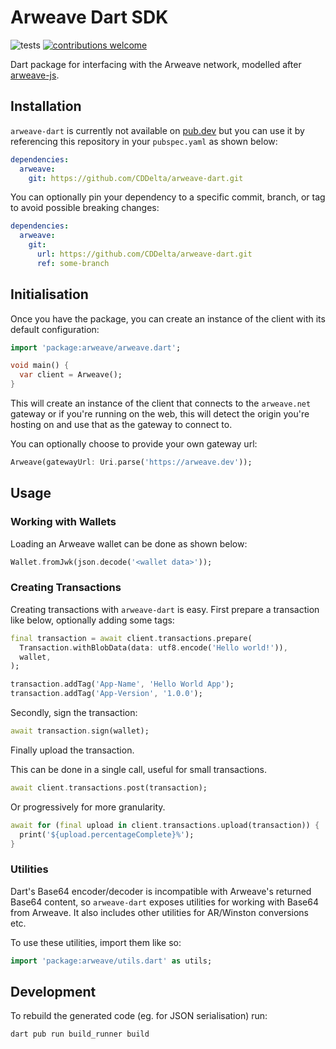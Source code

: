 # Arweave Dart SDK

![tests](https://github.com/CDDelta/arweave-dart/workflows/tests/badge.svg)
[![contributions welcome](https://img.shields.io/badge/contributions-welcome-brightgreen.svg?style=flat)](https://github.com/CDDelta/arweave-dart/issues)

Dart package for interfacing with the Arweave network, modelled after [arweave-js](https://github.com/ArweaveTeam/arweave-js).

## Installation

`arweave-dart` is currently not available on [pub.dev](https://pub.dev) but you can use it by referencing this repository in your `pubspec.yaml` as shown below:

```yaml
dependencies:
  arweave:
    git: https://github.com/CDDelta/arweave-dart.git
```

You can optionally pin your dependency to a specific commit, branch, or tag to avoid possible breaking changes:

```yaml
dependencies:
  arweave:
    git:
      url: https://github.com/CDDelta/arweave-dart.git
      ref: some-branch
```

## Initialisation

Once you have the package, you can create an instance of the client with its default configuration:

```dart
import 'package:arweave/arweave.dart';

void main() {
  var client = Arweave();
}
```

This will create an instance of the client that connects to the `arweave.net` gateway or if you're running on the web, this will detect the origin you're hosting on and use that as the gateway to connect to.

You can optionally choose to provide your own gateway url:

```dart
Arweave(gatewayUrl: Uri.parse('https://arweave.dev'));
```

## Usage

### Working with Wallets

Loading an Arweave wallet can be done as shown below:

```dart
Wallet.fromJwk(json.decode('<wallet data>'));
```

### Creating Transactions

Creating transactions with `arweave-dart` is easy. First prepare a transaction like below, optionally adding some tags:

```dart
final transaction = await client.transactions.prepare(
  Transaction.withBlobData(data: utf8.encode('Hello world!')),
  wallet,
);

transaction.addTag('App-Name', 'Hello World App');
transaction.addTag('App-Version', '1.0.0');
```

Secondly, sign the transaction:

```dart
await transaction.sign(wallet);
```

Finally upload the transaction.

This can be done in a single call, useful for small transactions.

```dart
await client.transactions.post(transaction);
```

Or progressively for more granularity.

```dart
await for (final upload in client.transactions.upload(transaction)) {
  print('${upload.percentageComplete}%');
}
```

### Utilities

Dart's Base64 encoder/decoder is incompatible with Arweave's returned Base64 content, so `arweave-dart` exposes utilities for working with Base64 from Arweave. It also includes other utilities for AR/Winston conversions etc.

To use these utilities, import them like so:

```dart
import 'package:arweave/utils.dart' as utils;
```

## Development

To rebuild the generated code (eg. for JSON serialisation) run:

```shell
dart pub run build_runner build
```
